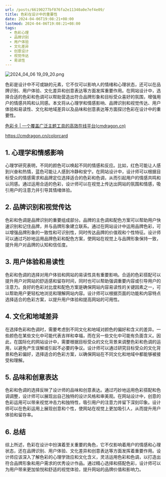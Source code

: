 ```yaml
---
url: /posts/66190277bf076fa2e11340a0e7ef4e09/
title: 色彩在设计中的重要性
date: 2024-04-06T19:08:21+08:00
lastmod: 2024-04-06T19:08:21+08:00
tags:
  - 色彩心理
  - 品牌识别
  - 用户体验
  - 文化差异
  - 创意设计
  - 视觉传达
  - 易读性
---
```



<img src="https://static.cmdragon.cn/blog/images/2024_04_06 19_09_20.png@blog" title="2024_04_06 19_09_20.png" alt="2024_04_06 19_09_20.png"/>

色彩是设计中不可或缺的元素，它不仅可以影响人的情绪和心理状态，还可以在品牌识别、用户体验、文化差异和创意表达等方面发挥重要作用。在网站设计中，选择合适的色彩和色调可以帮助营造出符合品牌形象和目标受众喜好的氛围，增强用户的情感共鸣和认同感。本文将从心理学和情感影响、品牌识别和视觉传达、用户体验和易读性、文化和地域差异以及品味和创意表达等方面探讨色彩在设计中的重要性。

[色彩卡 | 一个覆盖广泛主题工具的高效在线平台(cmdragon.cn)](https://cmdragon.cn/colorcard)

https://cmdragon.cn/colorcard

## 1. 心理学和情感影响

心理学研究表明，不同的颜色可以唤起不同的情感和反应。比如，红色可能让人感到兴奋和热情，蓝色可能让人感到冷静和安宁。在网站设计中，设计师可以根据目标受众的情感需求和品牌定位选择适合的色彩和色调，从而引起用户的情感共鸣和认同感。通过运用合适的色彩，设计师可以在视觉上传达出网站的氛围和情感，吸引用户的注意力并引导其情绪体验。

## 2. 品牌识别和视觉传达

色彩和色调是品牌识别的重要组成部分。品牌的主色调和配色方案可以帮助用户快速识别和记住品牌，并与品牌形象建立联系。通过在网站设计中运用品牌色彩，可以增强品牌形象的一致性和可识别性，同时传达品牌的价值观和个性特征。设计师可以通过巧妙地运用品牌色彩和配色方案，使网站在视觉上与品牌形象保持一致，提升用户对品牌的认知和信任度。

## 3. 用户体验和易读性

色彩和色调的选择对用户体验和网站的易读性具有重要影响。合适的色彩搭配可以提升用户对网站的舒适感和留存时间，同时也可以帮助强调重要内容或引导用户的注意力。良好的色彩对比度和配色方案是确保网站内容易读性的关键因素之一，可以帮助用户更轻松地浏览和理解网站内容。设计师可以根据页面的功能和内容特点选择适合的色彩方案，以提升用户体验和提高网站的可用性。

## 4. 文化和地域差异

在选择色彩和色调时，需要考虑到不同文化和地域对颜色的偏好和含义的差异。一些颜色在某些文化中可能代表吉祥和幸福，而在另一些文化中可能有负面含义。因此，在国际化的网站设计中，需要根据目标受众的文化背景来调整色彩和色调的运用，以避免产生误解或引起不必要的争议。设计师可以通过研究目标受众的文化背景和色彩偏好，选择适合的色彩方案，以确保网站在不同文化和地域中都能够被接受和理解。

## 5. 品味和创意表达

色彩和色调的选择反映了设计师的品味和创意表达。通过巧妙地运用色彩搭配和色调调整，设计师可以展现出自己独特的设计风格和审美观。在网站设计中，创意的色彩运用可以带来视觉冲击力和独特性，吸引用户的注意力并留下深刻印象。设计师可以在色彩运用上展现创意和个性，使网站在视觉上更加吸引人，从而提升用户体验和留存率。

## 6. 总结

综上所述，色彩在设计中扮演着至关重要的角色，它不仅影响着用户的情感和心理状态，还在品牌识别、用户体验、文化差异和创意表达等方面发挥着重要作用。设计师应该深入了解色彩的心理学效应和文化含义，灵活运用色彩和色调，以打造出符合品牌形象和用户需求的优秀设计作品。通过精心选择和搭配色彩，设计师可以为用户带来更加愉悦和舒适的视觉体验，提升网站的品牌价值和影响力。
